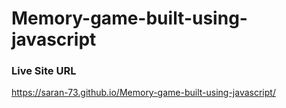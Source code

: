 # Memory-game-built-using-javascript

### Live Site URL
https://saran-73.github.io/Memory-game-built-using-javascript/
